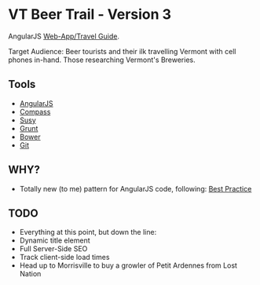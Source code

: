 VT Beer Trail - Version 3
=============

AngularJS [Web-App/Travel Guide](http://www.vtbeertrail.com).

Target Audience: Beer tourists and their ilk travelling Vermont with cell phones in-hand. Those researching Vermont's Breweries.

Tools
---------------

* [AngularJS](http://angularjs.org/)
* [Compass](http://compass-style.org/)
* [Susy](http://susy.oddbird.net/)
* [Grunt](http://gruntjs.com/)
* [Bower](http://bower.io/)
* [Git](http://git-scm.com/)

WHY?
---------------------

* Totally new (to me) pattern for AngularJS code, following: [Best Practice](https://github.com/johnpapa/angularjs-styleguide)

TODO
---------------------
* Everything at this point, but down the line:
* Dynamic title element
* Full Server-Side SEO
* Track client-side load times
* Head up to Morrisville to buy a growler of Petit Ardennes from Lost Nation
